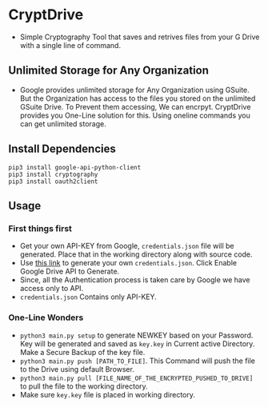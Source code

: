 # CryptDrive
 - Simple Cryptography Tool that saves and retrives files from your G Drive with a single line of command.

## Unlimited Storage for Any Organization
- Google provides unlimited storage for Any Organization using GSuite. But the Organization has access to the files you stored on the unlimited GSuite Drive. To Prevent them accessing, We can encrpyt. CryptDrive provides you One-Line solution for this. Using oneline commands you can get unlimited storage.

## Install Dependencies
```
pip3 install google-api-python-client
pip3 install cryptography
pip3 install oauth2client
```
## Usage
### First things first
- Get your own API-KEY from Google, `credentials.json` file will be generated. Place that in the working directory along with source code.
- Use [this link](https://developers.google.com/drive/api/v3/quickstart/python) to generate your own `credentials.json`. Click Enable Google Drive API to Generate.
- Since, all the Authentication process is taken care by Google we have access only to API. 
- `credentials.json` Contains only API-KEY.

### One-Line Wonders
- `python3 main.py setup` to generate NEWKEY based on your Password. Key will be generated and saved as `key.key` in Current active Directory. Make a Secure Backup of the key file.
- `python3 main.py push [PATH_TO_FILE]`. This Command will push the file to the Drive using default Browser.
- `python3 main.py pull [FILE_NAME_OF_THE_ENCRYPTED_PUSHED_TO_DRIVE]` to pull the file to the working directory.
- Make sure `key.key` file is placed in working directory.
